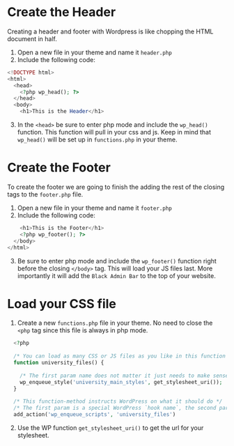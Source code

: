 # Create the Header

Creating a header and footer with Wordpress is like chopping the HTML document in half.  
1. Open a new file in your theme and name it `header.php`
2. Include the following code:
```php
<!DOCTYPE html>
<html>
  <head>
    <?php wp_head(); ?>
  </head>
  <body>
    <h1>This is the Header</h1>
```
3. In the `<head>` be sure to enter php mode and include the `wp_head()` function. This function will pull in your css and js. Keep in mind that `wp_head()` will be set up in `functions.php` in your theme.

# Create the Footer

To create the footer we are going to finish the adding the rest of the closing tags to the `footer.php` file.  
1. Open a new file in your theme and name it `footer.php`
2. Include the following code:
```php
    <h1>This is the Footer</h1>
    <?php wp_footer(); ?>
  </body>
</html>
```
3. Be sure to enter php mode and include the `wp_footer()` function right before the closing `</body>` tag. This will load your JS files last. More importantly it will add the `Black Admin Bar` to the top of your website.

# Load your CSS file

1. Create a new `functions.php` file in your theme. No need to close the `<php` tag since this file is always in php mode.
```php
  <?php
  
  /* You can load as many CSS or JS files as you like in this function */
  function university_files() {
    
    /* The first param name does not matter it just needs to make sense. The second param needs the stylesheet url */
    wp_enqueue_style('university_main_styles', get_stylesheet_uri());
  }
  
  /* This function-method instructs WordPress on what it should do */
  /* The first param is a special WordPress `hook name`, the second param is a function that you create (you can name it whatever) */
  add_action('wp_enqueue_scripts', 'university_files')
```
2. Use the WP function `get_stylesheet_uri()` to get the url for your stylesheet.
